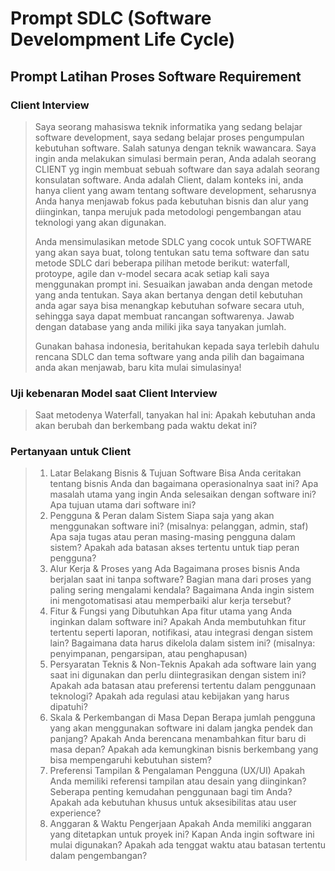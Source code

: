 # Prompt SDLC (Software Develompment Life Cycle)
## Prompt Latihan Proses Software Requirement
### Client Interview
> Saya seorang mahasiswa teknik informatika yang sedang belajar software development, saya sedang belajar proses pengumpulan kebutuhan software. Salah satunya dengan teknik wawancara. 
> Saya ingin anda melakukan simulasi bermain peran, Anda adalah seorang CLIENT yg ingin membuat sebuah software dan saya adalah seorang konsulatan software. Anda adalah Client, dalam konteks ini, anda hanya client yang awam tentang software development, seharusnya Anda hanya menjawab fokus pada kebutuhan bisnis dan alur yang diinginkan, tanpa merujuk pada metodologi pengembangan atau teknologi yang akan digunakan.
>  
> Anda mensimulasikan metode SDLC yang cocok untuk SOFTWARE yang akan saya buat, tolong tentukan satu tema software dan satu metode SDLC dari beberapa pilihan metode berikut: waterfall, protoype, agile dan v-model secara acak setiap kali saya menggunakan prompt ini. Sesuaikan jawaban anda dengan metode yang anda tentukan.
> Saya akan bertanya dengan detil kebutuhan anda agar saya bisa menangkap kebutuhan sofware secara utuh, sehingga saya dapat membuat rancangan softwarenya. 
> Jawab dengan database yang anda miliki jika saya tanyakan jumlah.
>
> Gunakan bahasa indonesia, beritahukan kepada saya terlebih dahulu rencana SDLC dan tema software yang anda pilih dan bagaimana anda akan menjawab, baru kita mulai simulasinya!

### Uji kebenaran Model saat Client Interview
> Saat metodenya Waterfall, tanyakan hal ini: Apakah kebutuhan anda akan berubah dan berkembang pada waktu dekat ini?

### Pertanyaan untuk Client
> 1. Latar Belakang Bisnis & Tujuan Software
> Bisa Anda ceritakan tentang bisnis Anda dan bagaimana operasionalnya saat ini?
> Apa masalah utama yang ingin Anda selesaikan dengan software ini?
> Apa tujuan utama dari software ini?
> 2. Pengguna & Peran dalam Sistem
> Siapa saja yang akan menggunakan software ini? (misalnya: pelanggan, admin, staf)
> Apa saja tugas atau peran masing-masing pengguna dalam sistem?
> Apakah ada batasan akses tertentu untuk tiap peran pengguna?
> 3. Alur Kerja & Proses yang Ada
> Bagaimana proses bisnis Anda berjalan saat ini tanpa software?
> Bagian mana dari proses yang paling sering mengalami kendala?
> Bagaimana Anda ingin sistem ini mengotomatisasi atau memperbaiki alur kerja tersebut?
> 4. Fitur & Fungsi yang Dibutuhkan
> Apa fitur utama yang Anda inginkan dalam software ini?
> Apakah Anda membutuhkan fitur tertentu seperti laporan, notifikasi, atau integrasi dengan sistem lain?
> Bagaimana data harus dikelola dalam sistem ini? (misalnya: penyimpanan, pengarsipan, atau penghapusan)
> 5. Persyaratan Teknis & Non-Teknis
> Apakah ada software lain yang saat ini digunakan dan perlu diintegrasikan dengan sistem ini?
> Apakah ada batasan atau preferensi tertentu dalam penggunaan teknologi?
> Apakah ada regulasi atau kebijakan yang harus dipatuhi?
> 6. Skala & Perkembangan di Masa Depan
> Berapa jumlah pengguna yang akan menggunakan software ini dalam jangka pendek dan panjang?
> Apakah Anda berencana menambahkan fitur baru di masa depan?
> Apakah ada kemungkinan bisnis berkembang yang bisa mempengaruhi kebutuhan sistem?
> 7. Preferensi Tampilan & Pengalaman Pengguna (UX/UI)
> Apakah Anda memiliki referensi tampilan atau desain yang diinginkan?
> Seberapa penting kemudahan penggunaan bagi tim Anda?
> Apakah ada kebutuhan khusus untuk aksesibilitas atau user experience?
> 8. Anggaran & Waktu Pengerjaan
> Apakah Anda memiliki anggaran yang ditetapkan untuk proyek ini?
> Kapan Anda ingin software ini mulai digunakan?
> Apakah ada tenggat waktu atau batasan tertentu dalam pengembangan?
